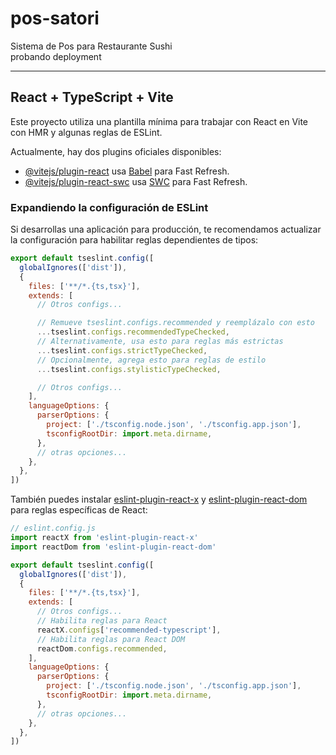 # pos-satori

Sistema de Pos para Restaurante Sushi  
probando deployment

---

## React + TypeScript + Vite

Este proyecto utiliza una plantilla mínima para trabajar con React en Vite con HMR y algunas reglas de ESLint.

Actualmente, hay dos plugins oficiales disponibles:

- [@vitejs/plugin-react](https://github.com/vitejs/vite-plugin-react/blob/main/packages/plugin-react) usa [Babel](https://babeljs.io/) para Fast Refresh.
- [@vitejs/plugin-react-swc](https://github.com/vitejs/vite-plugin-react/blob/main/packages/plugin-react-swc) usa [SWC](https://swc.rs/) para Fast Refresh.

### Expandiendo la configuración de ESLint

Si desarrollas una aplicación para producción, te recomendamos actualizar la configuración para habilitar reglas dependientes de tipos:

```js
export default tseslint.config([
  globalIgnores(['dist']),
  {
    files: ['**/*.{ts,tsx}'],
    extends: [
      // Otros configs...

      // Remueve tseslint.configs.recommended y reemplázalo con esto
      ...tseslint.configs.recommendedTypeChecked,
      // Alternativamente, usa esto para reglas más estrictas
      ...tseslint.configs.strictTypeChecked,
      // Opcionalmente, agrega esto para reglas de estilo
      ...tseslint.configs.stylisticTypeChecked,

      // Otros configs...
    ],
    languageOptions: {
      parserOptions: {
        project: ['./tsconfig.node.json', './tsconfig.app.json'],
        tsconfigRootDir: import.meta.dirname,
      },
      // otras opciones...
    },
  },
])
```

También puedes instalar [eslint-plugin-react-x](https://github.com/Rel1cx/eslint-react/tree/main/packages/plugins/eslint-plugin-react-x) y [eslint-plugin-react-dom](https://github.com/Rel1cx/eslint-react/tree/main/packages/plugins/eslint-plugin-react-dom) para reglas específicas de React:

```js
// eslint.config.js
import reactX from 'eslint-plugin-react-x'
import reactDom from 'eslint-plugin-react-dom'

export default tseslint.config([
  globalIgnores(['dist']),
  {
    files: ['**/*.{ts,tsx}'],
    extends: [
      // Otros configs...
      // Habilita reglas para React
      reactX.configs['recommended-typescript'],
      // Habilita reglas para React DOM
      reactDom.configs.recommended,
    ],
    languageOptions: {
      parserOptions: {
        project: ['./tsconfig.node.json', './tsconfig.app.json'],
        tsconfigRootDir: import.meta.dirname,
      },
      // otras opciones...
    },
  },
])
```